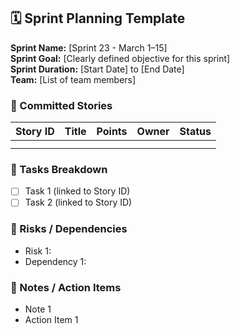 ## 🗓️ Sprint Planning Template

**Sprint Name:** [Sprint 23 - March 1–15]  
**Sprint Goal:** [Clearly defined objective for this sprint]  
**Sprint Duration:** [Start Date] to [End Date]  
**Team:** [List of team members]

### 🧾 Committed Stories
| Story ID | Title | Points | Owner | Status |
|----------|-------|--------|--------|--------|
|          |       |        |        |        |
|          |       |        |        |        |

### 🧩 Tasks Breakdown
- [ ] Task 1 (linked to Story ID)
- [ ] Task 2 (linked to Story ID)

### 🚧 Risks / Dependencies
- Risk 1:
- Dependency 1:

### 🧠 Notes / Action Items
- Note 1
- Action Item 1
